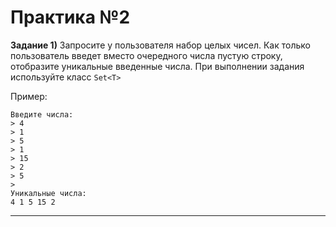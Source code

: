 Практика №2
===========

**Задание 1)** Запросите у пользователя набор целых чисел. Как только пользователь введет вместо очередного числа пустую строку, отобразите уникальные введенные числа. При выполнении задания используйте класс `Set<T>`

Пример:
```
Введите числа:
> 4
> 1
> 5
> 1
> 15
> 2
> 5
>
Уникальные числа:
4 1 5 15 2
```

-------

